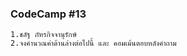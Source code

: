 ### CodeCamp #13
    1.ชลัฐ ภัทรกิจจานุรักษ์
    2.จงคำนวณค่าด้านล่างต่อไปนี้ และ คอมเม้นตอบหลังคำถาม
